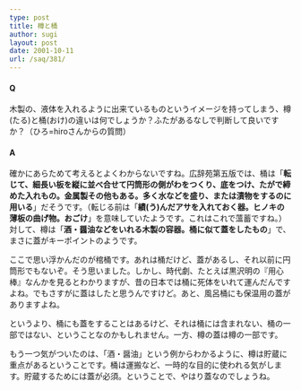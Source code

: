 ```yaml
---
type: post
title: 樽と桶
author: sugi
layout: post
date: 2001-10-11
url: /saq/381/
---
```

#### Q 

木製の、液体を入れるように出来ているものというイメージを持ってしまう、樽(たる)と桶(おけ)の違いは何でしょうか？ふたがあるなしで判断して良いですか？（ひろ=hiroさんからの質問）

#### A 

確かにあらためて考えるとよくわからないですね。広辞苑第五版では、桶は「**転じて、細長い板を縦に並べ合せて円筒形の側がわをつくり、底をつけ、たがで締めた入れもの。金属製その他もある。多く水などを盛り、または漬物をするのに用いる**」だそうです。（転じる前は「**績(う)んだアサを入れておく器。ヒノキの薄板の曲げ物。おごけ**」を意味していたようです。これはこれで薀蓄ですね。）対して、樽は「**酒・醤油などをいれる木製の容器。桶に似て蓋をしたもの**」で、まさに蓋がキーポイントのようです。

ここで思い浮かんだのが棺桶です。あれは桶だけど、蓋があるし、それ以前に円筒形でもないぞ。そう思いました。しかし、時代劇、たとえば黒沢明の『用心棒』なんかを見るとわかりますが、昔の日本では桶に死体をいれて運んだんですよね。でもさすがに蓋はしたと思うんですけど。あと、風呂桶にも保温用の蓋がありますよね。

というより、桶にも蓋をすることはあるけど、それは桶には含まれない、桶の一部ではない、ということなのかもしれません。一方、樽の蓋は樽の一部です。

もう一つ気がついたのは、「酒・醤油」という例からわかるように、樽は貯蔵に重点があるということです。桶は運搬など、一時的な目的に使われる気がします。貯蔵するためには蓋が必須。ということで、やはり蓋なのでしょうね。